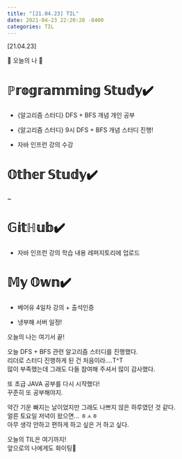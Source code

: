 ```yaml
---
title: "[21.04.23] TIL"
date: 2021-04-23 22:20:28 -0400
categories: TIL
---
```


[21.04.23]

🙌 오늘의 나 🙌

# ℙ𝕣𝕠𝕘𝕣𝕒𝕞𝕞𝕚𝕟𝕘 𝕊𝕥𝕦𝕕𝕪✔️

- {알고리즘 스터디} DFS + BFS 개념 개인 공부 

- {알고리즘 스터디} 9시 DFS + BFS 개념 스터디 진행!  

- 자바 인프런 강의 수강

# 𝕆𝕥𝕙𝕖𝕣 𝕊𝕥𝕦𝕕𝕪✔️
~

# 𝔾𝕚𝕥ℍ𝕦𝕓✔️

- 자바 인프런 강의 학습 내용 레퍼지토리에 업로드


# 𝕄𝕪 𝕆𝕨𝕟✔️

- 베어유 4일차 강의 + 출석인증

- 냉부해 서버 일정!



오늘의 나는 여기서 끝!   

오늘 DFS + BFS 관련 알고리즘 스터디를 진행했다.    
리더로 스터디 진행하게 된 건 처음이라....T^T  
많이 부족했는데 그래도 다들 참여해 주셔서 많이 감사했다.      

또 초급 JAVA 공부를 다시 시작했다!     
꾸준히 또 공부해야지.      
     
약간 기운 빠지는 날이었지만 그래도 나쁘지 않은 하루였던 것 같다.      
얼른 토요일 저녁이 왔으면... ㅎㅅㅎ                  
아무 생각 안하고 편하게 하고 싶은 거 하고 싶다.      

오늘의 TIL은 여기까지!    
앞으로의 나에게도 화이팅🌸
